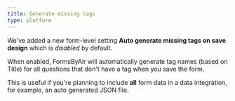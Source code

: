```yaml
---
title: Generate missing tags
type: platform
---
```


We've added a new form-level setting **Auto generate missing tags on save design** which is *disabled* by default.

When enabled, FormsByAir will automatically generate tag names (based on Title) for all questions that don't have a tag when you save the form.

This is useful if you're planning to include **all** form data in a data integration, for example, an auto generated JSON file.